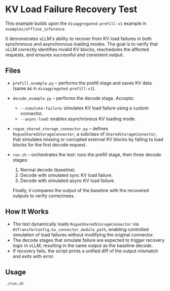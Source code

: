 # KV Load Failure Recovery Test

This example builds upon the `disaggregated-prefill-v1` example in `examples/offline_inference`.

It demonstrates vLLM's ability to recover from KV load failures in both synchronous and asynchronous loading modes. The goal is to verify that vLLM correctly identifies invalid KV blocks, reschedules the affected requests, and ensures successful and consistent output.

## Files

- `prefill_example.py` – performs the prefill stage and saves KV data (same as in `disaggregated-prefill-v1`).
- `decode_example.py` – performs the decode stage. Accepts:
    - `--simulate-failure`: simulates KV load failure using a custom connector.
    - `--async-load`: enables asynchronous KV loading mode.
- `rogue_shared_storage_connector.py` – defines `RogueSharedStorageConnector`, a subclass of `SharedStorageConnector`, that simulates missing or corrupted external KV blocks by failing to load blocks for the first decode request.
- `run.sh` – orchestrates the test: runs the prefill stage, then three decode stages:
    1. Normal decode (baseline).
    2. Decode with simulated sync KV load failure.
    3. Decode with simulated async KV load failure.

    Finally, it compares the output of the baseline with the recovered outputs to verify correctness.

## How It Works

- The test dynamically loads `RogueSharedStorageConnector` via `KVTransferConfig.kv_connector_module_path`, enabling controlled simulation of load failures without modifying the original connector.
- The decode stages that simulate failure are expected to trigger recovery logic in vLLM, resulting in the same output as the baseline decode.
- If recovery fails, the script prints a unified diff of the output mismatch and exits with error.

## Usage

```bash
./run.sh
